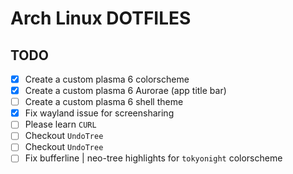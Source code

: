 # Arch Linux DOTFILES

## TODO

- [x] Create a custom plasma 6 colorscheme
- [x] Create a custom plasma 6 Aurorae (app title bar)
- [ ] Create a custom plasma 6 shell theme
- [x] Fix wayland issue for screensharing
- [ ] Please learn `CURL`
- [ ] Checkout `UndoTree`
- [ ] Checkout `UndoTree`
- [ ] Fix bufferline | neo-tree highlights for `tokyonight` colorscheme
